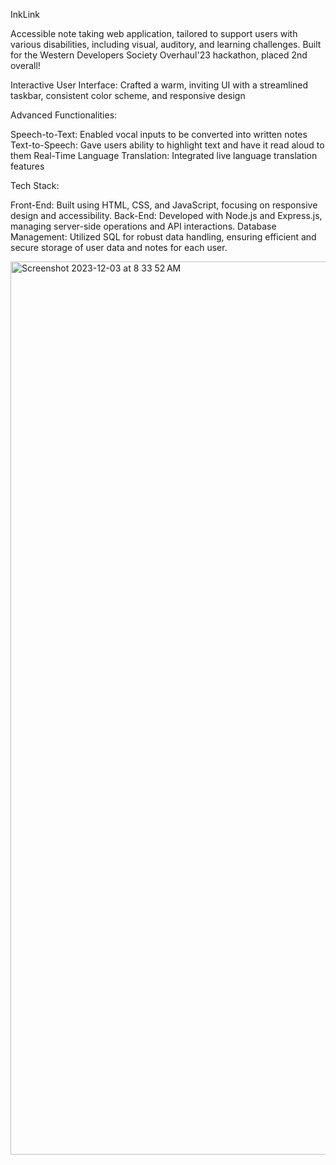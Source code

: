 
InkLink

Accessible note taking web application, tailored to support users with various disabilities, including visual, auditory, and learning challenges.
Built for the Western Developers Society Overhaul'23 hackathon, placed 2nd overall!

Interactive User Interface: Crafted a warm, inviting UI with a streamlined taskbar, consistent color scheme, and responsive design

Advanced Functionalities:

Speech-to-Text: Enabled vocal inputs to be converted into written notes
Text-to-Speech: Gave users ability to highlight text and have it read aloud to them
Real-Time Language Translation: Integrated live language translation features

Tech Stack:

Front-End: Built using HTML, CSS, and JavaScript, focusing on responsive design and accessibility.
Back-End: Developed with Node.js and Express.js, managing server-side operations and API interactions.
Database Management: Utilized SQL for robust data handling, ensuring efficient and secure storage of user data and notes for each user.

<img width="1429" alt="Screenshot 2023-12-03 at 8 33 52 AM" src="https://github.com/azamjb/InkLink/assets/85136312/148beb65-89eb-43e2-99d9-61b13a08dec4">








